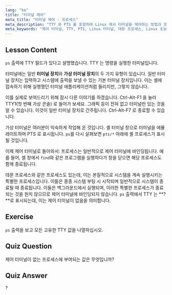 ```yaml
---
lang: "ko"
title: "터미널 제어"
meta_title: "터미널 제어 - 프로세스"
meta_description: "TTY 와 PTS 를 포함하여 Linux 에서 터미널을 제어하는 방법과 프로세스가 터미널에 어떻게 바인딩되는지 알아보세요. 데몬 프로세스를 이해하세요. Linux 여정을 시작하세요!"
meta_keywords: "제어 터미널, TTY, PTS, Linux 터미널, 데몬 프로세스, Linux 초보자, Linux 튜토리얼, Linux 가이드"
---
```


## Lesson Content

`ps` 출력에 TTY 필드가 있다고 설명했습니다. TTY 는 명령을 실행한 터미널입니다.

터미널에는 일반 **터미널 장치**와 **가상 터미널 장치**의 두 가지 유형이 있습니다. 일반 터미널 장치는 입력하고 시스템에 출력을 보낼 수 있는 기본 터미널 장치입니다. 이는 셸에 접속하기 위해 실행했던 터미널 애플리케이션처럼 들리지만, 그렇지 않습니다.

이를 실제로 보여드리기 위해 잠시 다른 이야기를 하겠습니다. Ctrl-Alt-F1 을 눌러 TTY1(첫 번째 가상 콘솔) 로 들어가 보세요. 그래픽 등이 전혀 없고 터미널만 있는 것을 알 수 있습니다. 이것이 일반 터미널 장치로 간주됩니다. Ctrl-Alt-F7 로 종료할 수 있습니다.

가상 터미널은 여러분이 익숙하게 작업해 온 것입니다. 셸 터미널 창으로 터미널을 에뮬레이트하며 PTS 로 표시됩니다. `ps`를 다시 살펴보면 `pts/*` 아래에 셸 프로세스가 표시될 것입니다.

이제 제어 터미널로 돌아와서: 프로세스는 일반적으로 제어 터미널에 바인딩됩니다. 예를 들어, 셸 창에서 `find`와 같은 프로그램을 실행하다가 창을 닫으면 해당 프로세스도 함께 종료됩니다.

데몬 프로세스와 같은 프로세스도 있는데, 이는 본질적으로 시스템을 계속 실행시키는 특별한 프로세스입니다. 이들은 종종 시스템 부팅 시 시작되며 일반적으로 시스템이 종료될 때 종료됩니다. 이들은 백그라운드에서 실행되며, 이러한 특별한 프로세스가 종료되는 것을 원치 않으므로 제어 터미널에 바인딩되지 않습니다. `ps` 출력에서 TTY 는 **?**로 표시되는데, 이는 제어 터미널이 없음을 의미합니다.

## Exercise

`ps` 출력을 보고 모든 고유한 TTY 값을 나열하십시오.

## Quiz Question

제어 터미널이 없는 프로세스에 부여되는 값은 무엇입니까?

## Quiz Answer

?
